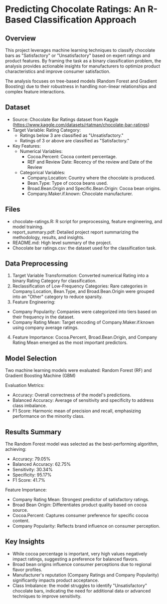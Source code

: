 # Predicting Chocolate Ratings: An R-Based Classification Approach

## Overview 
This project leverages machine learning techniques to classify chocolate bars as "Satisfactory" or "Unsatisfactory" based on expert ratings and product features. By framing the task as a binary classification problem, the analysis provides actionable insights for manufacturers to optimize product characteristics and improve consumer satisfaction.

The analysis focuses on tree-based models (Random Forest and Gradient Boosting) due to their robustness in handling non-linear relationships and complex feature interactions.

## Dataset 
- Source: Chocolate Bar Ratings dataset from Kaggle (https://www.kaggle.com/datasets/rtatman/chocolate-bar-ratings)
- Target Variable: Rating Category:
  - Ratings below 3 are classified as "Unsatisfactory."
  - Ratings of 3 or above are classified as "Satisfactory."
- Key Features:
  - Numerical Variables:
    - Cocoa.Percent: Cocoa content percentage.
    - REF and Review Date: Recency of the review and Date of the Review
  - Categorical Variables:
    - Company.Location: Country where the chocolate is produced.
    - Bean.Type: Type of cocoa beans used.
    - Broad.Bean.Origin and Specific.Bean.Origin: Cocoa bean origins.
    - Company.Maker.if.known: Chocolate manufacturer.

## Files

- chocolate-ratings.R: R script for preprocessing, feature engineering, and model training. 
- report_summary.pdf: Detailed project report summarizing the methodology, results, and insights.
- README.md: High level summary of the project.
- Chocolate bar ratings.csv: the dataset used for the classification task. 

## Data Preprocessing
1. Target Variable Transformation: Converted numerical Rating into a binary Rating Category for classification.
2. Reclassification of Low-Frequency Categories: Rare categories in Company.Location, Bean.Type, and Broad.Bean.Origin were grouped into an "Other" category to reduce sparsity.
3. Feature Engineering:
  - Company Popularity: Companies were categorized into tiers based on their frequency in the dataset.
  - Company Rating Mean: Target encoding of Company.Maker.if.known using company average ratings.
4. Feature Importance: Cocoa.Percent, Broad.Bean.Origin, and Company Rating Mean emerged as the most important predictors.

## Model Selection
Two machine learning models were evaluated: Random Forest (RF) and Gradient Boosting Machine (GBM)

Evaluation Metrics:
- Accuracy: Overall correctness of the model's predictions.
- Balanced Accuracy: Average of sensitivity and specificity to address class imbalance.
- F1 Score: Harmonic mean of precision and recall, emphasizing performance on the minority class.

## Results Summary

The Random Forest model was selected as the best-performing algorithm, achieving:
- Accuracy: 79.05%
- Balanced Accuracy: 62.75%
- Sensitivity: 30.34%
- Specificity: 95.17%
- F1 Score: 41.7%

Feature Importance:
- Company Rating Mean: Strongest predictor of satisfactory ratings.
- Broad Bean Origin: Differentiates product quality based on cocoa source.
- Cocoa.Percent: Captures consumer preference for specific cocoa content.
- Company Popularity: Reflects brand influence on consumer perception.

## Key Insights 
- While cocoa percentage is important, very high values negatively impact ratings, suggesting a preference for balanced flavors.
- Broad bean origins influence consumer perceptions due to regional flavor profiles.
- Manufacturer's reputation (Company Ratings and Company Popularity) significantly impacts product acceptance.
- Class Imbalance: the model struggles to identify "Unsatisfactory" chocolate bars, indicating the need for additional data or advanced techniques to improve sensitivity.
